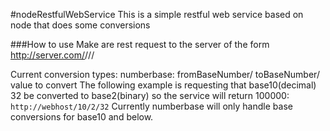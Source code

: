 #nodeRestfulWebService
This is a simple restful web service based on node that does some conversions

###How to use
Make are rest request to the server of the form http://server.com/<conversion type>/<convert from>/<convert to>/<value>

Current conversion types:
numberbase: fromBaseNumber/ toBaseNumber/ value to convert
The following example is requesting that base10(decimal) 32 be converted to base2(binary) so the service will return 100000: 
`http://webhost/10/2/32`
Currently numberbase will only handle base conversions for base10 and below.